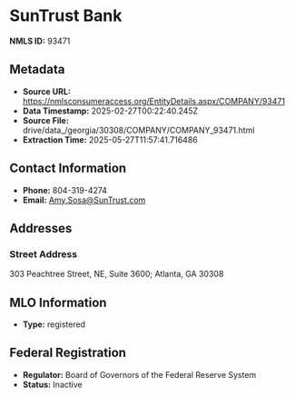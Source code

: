 # SunTrust Bank

**NMLS ID:** 93471

## Metadata
- **Source URL:** https://nmlsconsumeraccess.org/EntityDetails.aspx/COMPANY/93471
- **Data Timestamp:** 2025-02-27T00:22:40.245Z
- **Source File:** drive/data_/georgia/30308/COMPANY/COMPANY_93471.html
- **Extraction Time:** 2025-05-27T11:57:41.716486

## Contact Information
- **Phone:** 804-319-4274
- **Email:** Amy.Sosa@SunTrust.com

## Addresses
### Street Address
303 Peachtree Street, NE, Suite 3600; Atlanta, GA 30308

## MLO Information
- **Type:** registered

## Federal Registration
- **Regulator:** Board of Governors of the Federal Reserve System
- **Status:** Inactive
